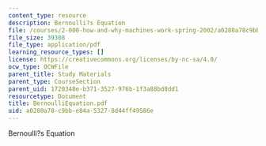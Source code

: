 ```yaml
---
content_type: resource
description: Bernoulli?s Equation
file: /courses/2-000-how-and-why-machines-work-spring-2002/a0280a78c9bbe84a53278d44ff49586e_BernoulliEquation.pdf
file_size: 39308
file_type: application/pdf
learning_resource_types: []
license: https://creativecommons.org/licenses/by-nc-sa/4.0/
ocw_type: OCWFile
parent_title: Study Materials
parent_type: CourseSection
parent_uid: 1720348e-b371-3527-976b-1f3a88bd8dd1
resourcetype: Document
title: BernoulliEquation.pdf
uid: a0280a78-c9bb-e84a-5327-8d44ff49586e
---
```

Bernoulli?s Equation